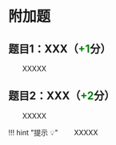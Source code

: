 # 附加题

## 题目1：XXX（<font color=green>**+1**</font>分）

&emsp;&emsp;XXXXX


## 题目2：XXX（<font color=green>**+2**</font>分）

&emsp;&emsp;XXXXX

!!! hint "提示 :bulb:"
    &emsp;&emsp;XXXXX

